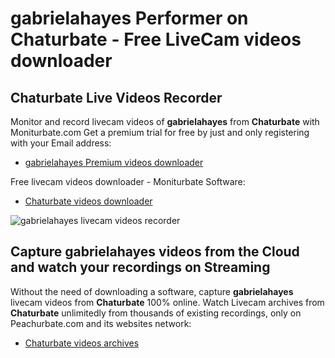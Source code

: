 # gabrielahayes Performer on Chaturbate - Free LiveCam videos downloader

## Chaturbate Live Videos Recorder

Monitor and record livecam videos of **gabrielahayes** from **Chaturbate** with Moniturbate.com
Get a premium trial for free by just and only registering with your Email address:
* [gabrielahayes Premium videos downloader](https://moniturbate.com/request-demo-licence-key.html)

Free livecam videos downloader - Moniturbate Software:
* [Chaturbate videos downloader](https://moniturbate.com/moniturbate-download-software.html)

![gabrielahayes livecam videos recorder](https://peachurnet.com/templates/moniturbate-software.png)


## Capture gabrielahayes videos from the Cloud and watch your recordings on Streaming

Without the need of downloading a software, capture **gabrielahayes** livecam videos from **Chaturbate** 100% online.
Watch Livecam archives from **Chaturbate** unlimitedly from thousands of existing recordings, only on Peachurbate.com and its websites network:
* [Chaturbate videos archives](https://peachurnet.com/)